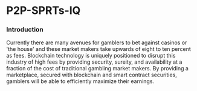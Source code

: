 # P2P-SPRTs-IQ

### Introduction
Currently there are many avenues for gamblers to bet against casinos or 'the house' and these market makers take upwards of eight to ten percent as fees. Blockchain technology is uniquely positioned to disrupt this industry of high fees by providing security, sureity, and availability at a fraction of the cost of traditional gambling market makers. By providing a marketplace, secured with blockchain and smart contract securities, gamblers will be able to efficiently maximize their earnings.
